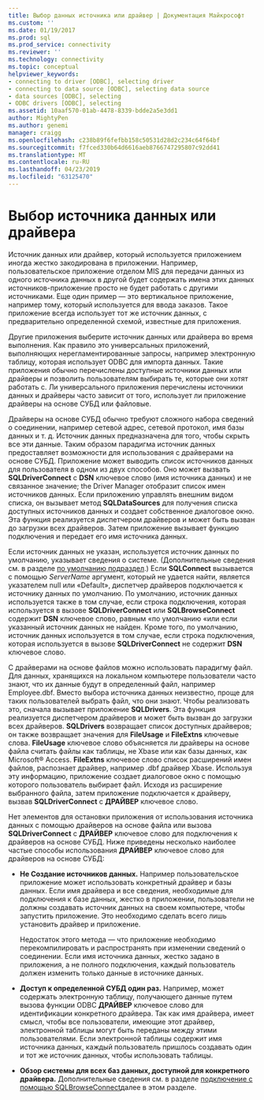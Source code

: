 ```yaml
---
title: Выбор данных источника или драйвер | Документация Майкрософт
ms.custom: ''
ms.date: 01/19/2017
ms.prod: sql
ms.prod_service: connectivity
ms.reviewer: ''
ms.technology: connectivity
ms.topic: conceptual
helpviewer_keywords:
- connecting to driver [ODBC], selecting driver
- connecting to data source [ODBC], selecting data source
- data sources [ODBC], selecting
- ODBC drivers [ODBC], selecting
ms.assetid: 10aaf570-01ab-4478-8339-bdde2a5e3dd1
author: MightyPen
ms.author: genemi
manager: craigg
ms.openlocfilehash: c238b89f6fefbb158c50531d28d2c234c64f64bf
ms.sourcegitcommit: f7fced330b64d6616aeb8766747295807c92dd41
ms.translationtype: MT
ms.contentlocale: ru-RU
ms.lasthandoff: 04/23/2019
ms.locfileid: "63125470"
---
```

# <a name="choosing-a-data-source-or-driver"></a>Выбор источника данных или драйвера
Источник данных или драйвер, который используется приложением иногда жестко закодирована в приложении. Например, пользовательское приложение отделом MIS для передачи данных из одного источника данных в другой будет содержать имена этих данных источников-приложение просто не будет работать с другими источниками. Еще один пример — это вертикальное приложение, например тому, который используется для ввода заказов. Такое приложение всегда использует тот же источник данных, с предварительно определенной схемой, известные для приложения.  
  
 Другие приложения выберите источник данных или драйвера во время выполнения. Как правило это универсальных приложений, выполняющих нерегламентированные запросы, например электронную таблицу, которая использует ODBC для импорта данных. Такие приложения обычно перечислены доступные источники данных или драйверы и позволить пользователям выбирать те, которые они хотят работать с. Ли универсального приложения перечислены источники данных и драйверы часто зависит от того, использует ли приложение драйверы на основе СУБД или файловые.  
  
 Драйверы на основе СУБД обычно требуют сложного набора сведений о соединении, например сетевой адрес, сетевой протокол, имя базы данных и т. д. Источник данных предназначена для того, чтобы скрыть все эти данные. Таким образом парадигма источник данных предоставляет возможности для использования с драйверами на основе СУБД. Приложение может выводить список источников данных для пользователя в одном из двух способов. Оно может вызвать **SQLDriverConnect** с **DSN** ключевое слово (имя источника данных) и не связанное значение; the Driver Manager отобразит список имен источников данных. Если приложению управлять внешним видом списка, он вызывает метод **SQLDataSources** для получения списка доступных источников данных и создает собственное диалоговое окно. Эта функция реализуется диспетчером драйверов и может быть вызван до загрузки всех драйверов. Затем приложение вызывает функцию подключения и передает его имя источника данных.  
  
 Если источник данных не указан, используется источник данных по умолчанию, указывает сведения о системе. (Дополнительные сведения см. в разделе [по умолчанию подраздел](../../../odbc/reference/install/default-subkey.md).) Если **SQLConnect** вызывается с помощью *ServerName* аргумент, который не удается найти, является указателем null или «Default», диспетчер драйверов подключается к источнику данных по умолчанию. По умолчанию, источник данных используется также в том случае, если строка подключения, которая используется в вызове **SQLDriverConnect** или **SQLBrowseConnect** содержит **DSN** ключевое слово, равным «по умолчанию «или если указанный источник данных не найден. Кроме того, по умолчанию, источник данных используется в том случае, если строка подключения, которая используется в вызове **SQLDriverConnect** не содержит **DSN** ключевое слово.  
  
 С драйверами на основе файлов можно использовать парадигму файл. Для данных, хранящихся на локальном компьютере пользователи часто знают, что их данные будут в определенный файл, например Employee.dbf. Вместо выбора источника данных неизвестно, проще для таких пользователей выбрать файл, что они знают. Чтобы реализовать это, сначала вызывает приложение **SQLDrivers**. Эта функция реализуется диспетчером драйверов и может быть вызван до загрузки всех драйверов. **SQLDrivers** возвращает список доступных драйверов; он также возвращает значения для **FileUsage** и **FileExtns** ключевые слова. **FileUsage** ключевое слово объясняется ли драйверы на основе файла считать файлы как таблицы, не Xbase или как базы данных, как Microsoft® Access. **FileExtns** ключевое слово список расширений имен файлов, распознает драйвер, например .dbf драйвер Xbase. Используя эту информацию, приложение создает диалоговое окно с помощью которого пользователь выбирает файл. Исходя из расширение выбранного файла, затем приложение подключается к драйверу, вызвав **SQLDriverConnect** с **ДРАЙВЕР** ключевое слово.  
  
 Нет элементов для остановки приложения от использования источника данных с помощью драйверов на основе файла или вызова **SQLDriverConnect** с **ДРАЙВЕР** ключевое слово для подключения к драйверов на основе СУБД. Ниже приведены несколько наиболее частые способы использования **ДРАЙВЕР** ключевое слово для драйверов на основе СУБД:  
  
-   **Не Создание источников данных.** Например пользовательское приложение может использовать конкретный драйвер и базы данных. Если имя драйвера и все сведения, необходимые для подключения к базе данных, жестко в приложении, пользователи не должны создавать источник данных на своем компьютере, чтобы запустить приложение. Это необходимо сделать всего лишь установить драйвер и приложение.  
  
     Недостаток этого метода — что приложение необходимо перекомпилировать и распространять при изменении сведений о соединении. Если имя источника данных, жестко задано в приложения, а не полного подключения, каждый пользователь должен изменить только данные в источнике данных.  
  
-   **Доступ к определенной СУБД один раз.** Например, может содержать электронную таблицу, получающего данные путем вызова функции ODBC **ДРАЙВЕР** ключевое слово для идентификации конкретного драйвера. Так как имя драйвера, имеет смысл, чтобы все пользователи, имеющие этот драйвер, электронной таблицы могут быть переданы между этими пользователями. Если электронной таблицы содержит имя источника данных, каждый пользователь пришлось создавать один и тот же источник данных, чтобы использовать таблицы.  
  
-   **Обзор системы для всех баз данных, доступной для конкретного драйвера.** Дополнительные сведения см. в разделе [подключение с помощью SQLBrowseConnect](../../../odbc/reference/develop-app/connecting-with-sqlbrowseconnect.md)далее в этом разделе.
